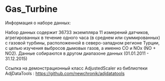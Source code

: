 # Gas_Turbine
Информация о наборе данных:

Набор данных содержит 36733 экземпляра 11 измерений датчиков, агрегированных в течение одного часа (в среднем или суммированных) с газовой турбины, 
расположенной в северо-западном регионе Турции, с целью изучения выбросов дымовых газов, а именно CO и NOx (NO + NO2).
Данные собираются в другом диапазоне данных (01.01.2011 - 31.12.2015)

Ссылка на демонстрационный класс AdjustedScaler из библиотеки AdjDataTools : https://github.com/newchronik/adjdatatools
